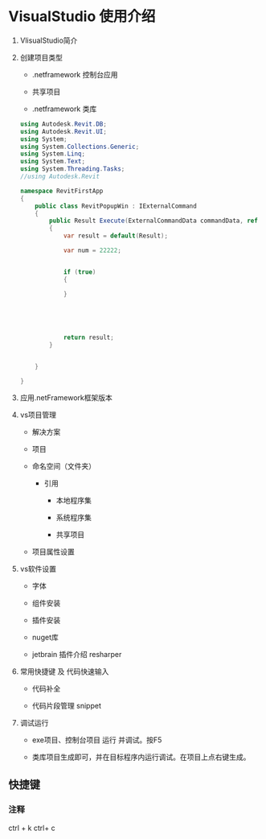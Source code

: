 # VisualStudio 使用介绍

1. VlisualStudio简介
2. 创建项目类型

   - .netframework 控制台应用

   - 共享项目

   - .netframework 类库
   
   ```c#
   using Autodesk.Revit.DB;
   using Autodesk.Revit.UI;
   using System;
   using System.Collections.Generic;
   using System.Linq;
   using System.Text;
   using System.Threading.Tasks;
   //using Autodesk.Revit
   
   namespace RevitFirstApp
   {
       public class RevitPopupWin : IExternalCommand
       {
           public Result Execute(ExternalCommandData commandData, ref string message, ElementSet elements)
           {
               var result = default(Result);
   
               var num = 22222;
   
   
               if (true)
               {
   
               }
   
               
    
   
   
               return result;
           }
   
   
       }
   
   }
   
   ```
   
   
3. 应用.netFramework框架版本
4. vs项目管理

   - 解决方案

   - 项目

   - 命名空间（文件夹）

     - 引用

       - 本地程序集

       - 系统程序集

       - 共享项目

   - 项目属性设置
5. vs软件设置

   - 字体

   - 组件安装

   - 插件安装

   - nuget库

   - jetbrain 插件介绍 resharper
6. 常用快捷键 及 代码快速输入

   - 代码补全

   - 代码片段管理 snippet
7. 调试运行

   - exe项目、控制台项目 运行 并调试。按F5
   
   - 类库项目生成即可，并在目标程序内运行调试。在项目上点右键生成。

## 快捷键

### 注释   

ctrl + k   ctrl+ c  
